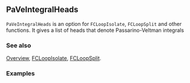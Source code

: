 ## PaVeIntegralHeads

`PaVeIntegralHeads` is an option for `FCLoopIsolate`, `FCLoopSplit` and other functions. It gives a list of heads that denote Passarino-Veltman integrals

### See also

[Overview](Extra/FeynCalc.md), [FCLoopIsolate](FCLoopIsolate.md), [FCLoopSplit](FCLoopSplit.md).

### Examples
